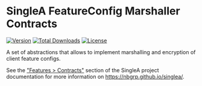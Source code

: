# SingleA FeatureConfig Marshaller Contracts

[![Version](http://poser.pugx.org/nbgrp/singlea-marshaller-contracts/version)](https://packagist.org/packages/nbgrp/singlea-marshaller-contracts)
[![Total Downloads](http://poser.pugx.org/nbgrp/singlea-marshaller-contracts/downloads)](https://packagist.org/packages/nbgrp/singlea-marshaller-contracts)
[![License](http://poser.pugx.org/nbgrp/singlea-marshaller-contracts/license)](https://packagist.org/packages/nbgrp/singlea-marshaller-contracts)

A set of abstractions that allows to implement marshalling and encryption of client feature configs.

See the ["Features > Contracts"](https://nbgrp.github.io/singlea/features/contracts/) section of the
SingleA project documentation for more information on https://nbgrp.github.io/singlea/.
